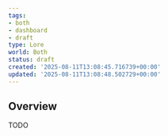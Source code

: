 ```yaml
---
tags:
- both
- dashboard
- draft
type: Lore
world: Both
status: draft
created: '2025-08-11T13:08:45.716739+00:00'
updated: '2025-08-11T13:08:48.502729+00:00'
---
```



## Overview

TODO
